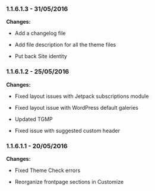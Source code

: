 ### 1.1.6.1.3 - 31/05/2016

**Changes:**

- Add a changelog file

- Add file description for all the theme files

- Put back Site identity

### 1.1.6.1.2 - 25/05/2016

**Changes:**

- Fixed layout issues with Jetpack subscriptions module

- Fixed layout issue with WordPress default galeries

- Updated TGMP

- Fixed issue with suggested custom header

### 1.1.6.1.1 - 20/05/2016

**Changes:**

- Fixed Theme Check errors

- Reorganize frontpage sections in Customize